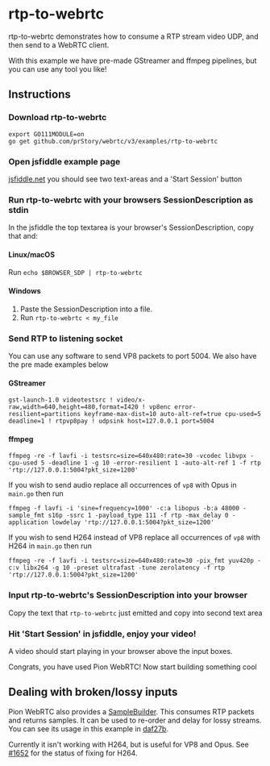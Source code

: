 # rtp-to-webrtc

rtp-to-webrtc demonstrates how to consume a RTP stream video UDP, and then send to a WebRTC client.

With this example we have pre-made GStreamer and ffmpeg pipelines, but you can use any tool you like!

## Instructions

### Download rtp-to-webrtc

```
export GO111MODULE=on
go get github.com/prStory/webrtc/v3/examples/rtp-to-webrtc
```

### Open jsfiddle example page

[jsfiddle.net](https://jsfiddle.net/z7ms3u5r/) you should see two text-areas and a 'Start Session' button

### Run rtp-to-webrtc with your browsers SessionDescription as stdin

In the jsfiddle the top textarea is your browser's SessionDescription, copy that and:

#### Linux/macOS

Run `echo $BROWSER_SDP | rtp-to-webrtc`

#### Windows

1. Paste the SessionDescription into a file.
1. Run `rtp-to-webrtc < my_file`

### Send RTP to listening socket

You can use any software to send VP8 packets to port 5004. We also have the pre made examples below

#### GStreamer

```
gst-launch-1.0 videotestsrc ! video/x-raw,width=640,height=480,format=I420 ! vp8enc error-resilient=partitions keyframe-max-dist=10 auto-alt-ref=true cpu-used=5 deadline=1 ! rtpvp8pay ! udpsink host=127.0.0.1 port=5004
```

#### ffmpeg

```
ffmpeg -re -f lavfi -i testsrc=size=640x480:rate=30 -vcodec libvpx -cpu-used 5 -deadline 1 -g 10 -error-resilient 1 -auto-alt-ref 1 -f rtp 'rtp://127.0.0.1:5004?pkt_size=1200'
```

If you wish to send audio replace all occurrences of `vp8` with Opus in `main.go` then run

```
ffmpeg -f lavfi -i 'sine=frequency=1000' -c:a libopus -b:a 48000 -sample_fmt s16p -ssrc 1 -payload_type 111 -f rtp -max_delay 0 -application lowdelay 'rtp://127.0.0.1:5004?pkt_size=1200'
```

If you wish to send H264 instead of VP8 replace all occurrences of `vp8` with H264 in `main.go` then run

```
ffmpeg -re -f lavfi -i testsrc=size=640x480:rate=30 -pix_fmt yuv420p -c:v libx264 -g 10 -preset ultrafast -tune zerolatency -f rtp 'rtp://127.0.0.1:5004?pkt_size=1200'
```

### Input rtp-to-webrtc's SessionDescription into your browser

Copy the text that `rtp-to-webrtc` just emitted and copy into second text area

### Hit 'Start Session' in jsfiddle, enjoy your video!

A video should start playing in your browser above the input boxes.

Congrats, you have used Pion WebRTC! Now start building something cool

## Dealing with broken/lossy inputs

Pion WebRTC also provides a [SampleBuilder](https://pkg.go.dev/github.com/prStory/webrtc/v3@v3.0.4/pkg/media/samplebuilder). This consumes RTP packets and returns samples.
It can be used to re-order and delay for lossy streams. You can see its usage in this example in [daf27b](https://github.com/pion/webrtc/commit/daf27bd0598233b57428b7809587ec3c09510413).

Currently it isn't working with H264, but is useful for VP8 and Opus. See [#1652](https://github.com/pion/webrtc/issues/1652) for the status of fixing for H264.
